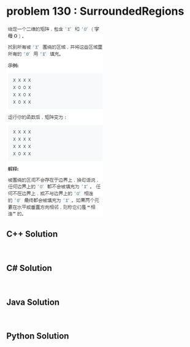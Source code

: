 
# problem 130 : SurroundedRegions

<img src="https://github.com/Peefy/PeefyLeetCode/blob/master/doc/101-200/130.SurroundedRegions/problem.png"/>

## C++ Solution

```c++



```

## C# Solution

```csharp



```

## Java Solution

```java



```

## Python Solution

```python



```


